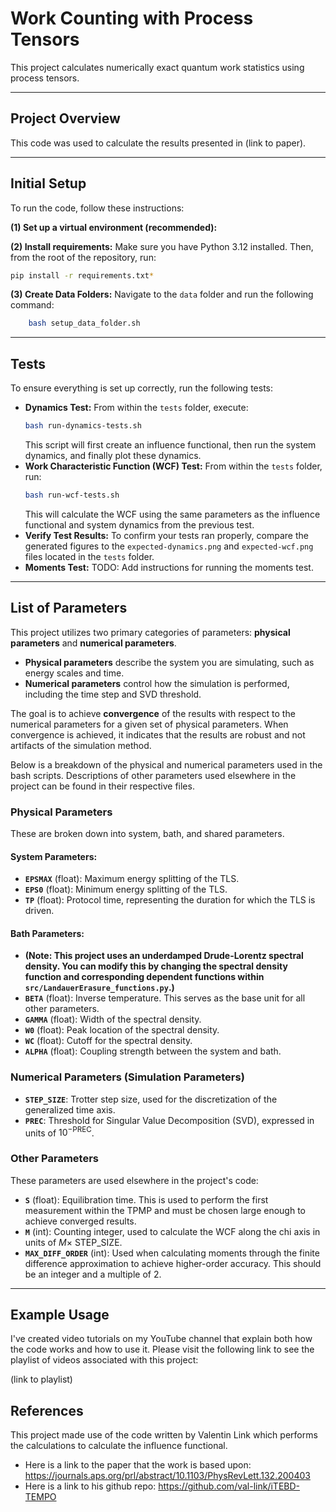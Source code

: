 # Work Counting with Process Tensors

This project calculates numerically exact quantum work statistics using process tensors.

---

## Project Overview

This code was used to calculate the results presented in (link to paper).

---

## Initial Setup

To run the code, follow these instructions:

**(1) Set up a virtual environment (recommended):**

**(2) Install requirements:**
Make sure you have Python 3.12 installed. Then, from the root of the repository, run:

```bash
pip install -r requirements.txt* 
```

**(3) Create Data Folders:** 
Navigate to the `data` folder and run the following command:
```bash
    bash setup_data_folder.sh
```

---

## Tests

To ensure everything is set up correctly, run the following tests:

* **Dynamics Test:** From within the `tests` folder, execute:
    ```bash
    bash run-dynamics-tests.sh
    ```
    This script will first create an influence functional, then run the system dynamics, and finally plot these dynamics.
* **Work Characteristic Function (WCF) Test:** From within the `tests` folder, run:
    ```bash
    bash run-wcf-tests.sh
    ```
    This will calculate the WCF using the same parameters as the influence functional and system dynamics from the previous test.
* **Verify Test Results:** To confirm your tests ran properly, compare the generated figures to the `expected-dynamics.png` and `expected-wcf.png` files located in the `tests` folder.
* **Moments Test:** TODO: Add instructions for running the moments test.

---

## List of Parameters

This project utilizes two primary categories of parameters: **physical parameters** and **numerical parameters**.

* **Physical parameters** describe the system you are simulating, such as energy scales and time.
* **Numerical parameters** control how the simulation is performed, including the time step and SVD threshold.

The goal is to achieve **convergence** of the results with respect to the numerical parameters for a given set of physical parameters. When convergence is achieved, it indicates that the results are robust and not artifacts of the simulation method.

Below is a breakdown of the physical and numerical parameters used in the bash scripts. Descriptions of other parameters used elsewhere in the project can be found in their respective files.

### Physical Parameters

These are broken down into system, bath, and shared parameters.

#### System Parameters:

* **`EPSMAX`** (float): Maximum energy splitting of the TLS.
* **`EPS0`** (float): Minimum energy splitting of the TLS.
* **`TP`** (float): Protocol time, representing the duration for which the TLS is driven.

#### Bath Parameters:

* **(Note: This project uses an underdamped Drude-Lorentz spectral density. You can modify this by changing the spectral density function and corresponding dependent functions within `src/LandauerErasure_functions.py`.)**
* **`BETA`** (float): Inverse temperature. This serves as the base unit for all other parameters.
* **`GAMMA`** (float): Width of the spectral density.
* **`W0`** (float): Peak location of the spectral density.
* **`WC`** (float): Cutoff for the spectral density.
* **`ALPHA`** (float): Coupling strength between the system and bath.

### Numerical Parameters (Simulation Parameters)

* **`STEP_SIZE`**: Trotter step size, used for the discretization of the generalized time axis.
* **`PREC`**: Threshold for Singular Value Decomposition (SVD), expressed in units of $10^{-\text{PREC}}$.

### Other Parameters

These parameters are used elsewhere in the project's code:

* **`S`** (float): Equilibration time. This is used to perform the first measurement within the TPMP and must be chosen large enough to achieve converged results.
* **`M`** (int): Counting integer, used to calculate the WCF along the chi axis in units of $M \times$ STEP_SIZE.
* **`MAX_DIFF_ORDER`** (int): Used when calculating moments through the finite difference approximation to achieve higher-order accuracy. This should be an integer and a multiple of 2.

---

## Example Usage

I've created video tutorials on my YouTube channel that explain both how the code works and how to use it. Please visit the following link to see the playlist of videos associated with this project:

(link to playlist)


## References
This project made use of the code written by Valentin Link which performs the calculations to calculate the influence functional. 
* Here is a link to the paper that the work is based upon: https://journals.aps.org/prl/abstract/10.1103/PhysRevLett.132.200403
* Here is a link to his github repo: https://github.com/val-link/iTEBD-TEMPO

